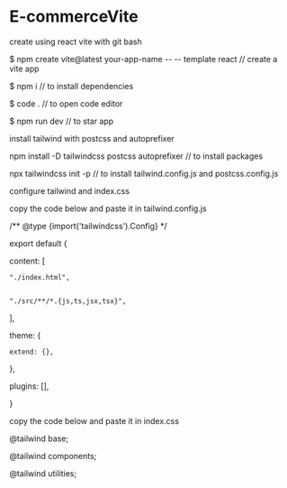 # E-commerceVite

create using react vite with git bash

$ npm create vite@latest your-app-name -- -- template react  // create a vite app


$ npm i                                                      // to install dependencies


$ code .                                                     // to open code editor


$ npm run dev                                                // to star app



install tailwind with postcss and autoprefixer 


npm install -D tailwindcss postcss autoprefixer              // to install packages


npx tailwindcss init -p                                      // to install tailwind.config.js and postcss.config.js


configure tailwind and index.css


copy the code below and paste it in tailwind.config.js


/** @type {import('tailwindcss').Config} */


export default {


  content: [

  
    "./index.html",

    
    "./src/**/*.{js,ts,jsx,tsx}",

    
  ],

  
  theme: {

  
    extend: {},

    
  },

  
  plugins: [],

  
}


copy the code below and paste it in index.css

@tailwind base;

@tailwind components;

@tailwind utilities;



